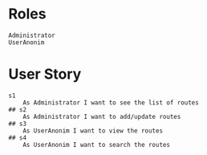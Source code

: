 # Roles
	Administrator
	UserAnonim
	
# User Story
	s1
		As Administrator I want to see the list of routes
	## s2
		As Administrator I want to add/update routes
	## s3
		As UserAnonim I want to view the routes
	## s4
		As UserAnonim I want to search the routes	